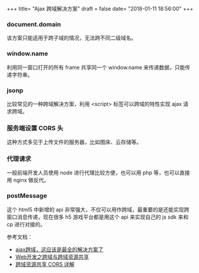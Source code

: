 +++
title= "Ajax 跨域解决方案"
draft = false
date= "2018-01-11 18:56:00"
+++

### document.domain

该方案只能适用于跨子域的情况，无法跨不同二级域名。

### window.name

利用同一窗口打开的所有 frame 共享同一个 window.name 来传递数据，只能传递字符串。

### jsonp

比较常见的一种跨域解决方案，利用 &lt;script&gt; 标签可以跨域的特性实现 ajax 请求跨域。

### 服务端设置 CORS 头

这种方式多见于上传文件的服务器，比如图床、云存储等。

### 代理请求

一般前端开发人员使用 node 进行代理比较方便，也可以用 php 等，也可以直接用 nginx 做反代。

### postMessage

这个 html5 中新增的 api 非常强大，不仅可以用作跨域，最重要的是还能实现跨窗口消息传递，现在很多 h5 游戏平台都是用这个 api 来实现自己的 js sdk 来和 cp 进行对接的。

参考文档：

- [ajax跨域，这应该是最全的解决方案了](https://segmentfault.com/a/1190000012469713)
- [Web开发之跨域与跨域资源共享](http://www.devsai.com/2016/11/24/talk-CORS/)
- [跨域资源共享 CORS 详解](www.ruanyifeng.com/blog/2016/04/cors.html)
